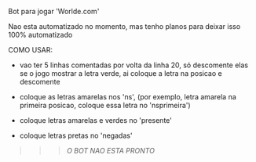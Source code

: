 Bot para jogar 'Worlde.com'

Nao esta automatizado no momento, mas tenho planos para deixar isso 100% automatizado

COMO USAR:
- vao ter 5 linhas comentadas por volta da linha 20, só descomente elas se o jogo mostrar a letra verde, ai coloque a letra na posicao e descomente

- coloque as letras amarelas nos 'ns', (por exemplo, letra amarela na primeira posicao, coloque essa letra no 'nsprimeira')

- coloque letras amarelas e verdes no 'presente'

- coloque letras pretas no 'negadas'

>>>*O BOT NAO ESTA PRONTO*

